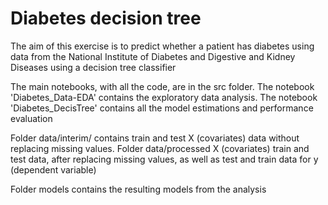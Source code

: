 # Diabetes decision tree
The aim of this exercise is to predict whether a patient has diabetes using data from the National Institute of Diabetes and Digestive and Kidney Diseases using a decision tree classifier

The main notebooks, with all the code, are in the src folder. The notebook 'Diabetes_Data-EDA' contains the exploratory data analysis. The notebook 'Diabetes_DecisTree' contains all the model estimations and performance evaluation

Folder data/interim/ contains train and test X (covariates) data without replacing missing values. Folder data/processed X (covariates) train and test data, after replacing missing values, as well as test and train data for y (dependent variable)

Folder models contains the resulting models from the analysis 
